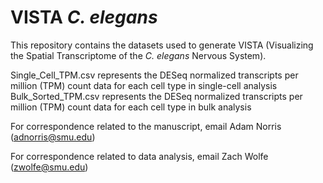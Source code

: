 # VISTA _C. elegans_
This repository contains the datasets used to generate VISTA (Visualizing the Spatial Transcriptome of the _C. elegans_ Nervous System).

Single_Cell_TPM.csv represents the DESeq normalized transcripts per million (TPM) count data for each cell type in single-cell analysis
Bulk_Sorted_TPM.csv represents the DESeq normalized transcripts per million (TPM) count data for each cell type in bulk analysis

For correspondence related to the manuscript, email Adam Norris (adnorris@smu.edu)

For correspondence related to data analysis, email Zach Wolfe (zwolfe@smu.edu)
